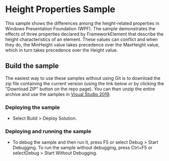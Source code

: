 
# Height Properties Sample
This sample shows the differences among the height-related properties in Windows Presentation Foundation (WPF). The sample demonstrates the effects of three properties declared by FrameworkElement that describe the height characteristics of an element. These values can conflict and when they do, the MinHeight value takes precedence over the MaxHeight value, which in turn takes precedence over the Height value.

## Build the sample
The easiest way to use these samples without using Git is to download the zip file containing the current version (using the link below or by clicking the "Download ZIP" button on the repo page). You can then unzip the entire archive and use the samples in [Visual Studio 2019](https://www.visualstudio.com/wpf-vs).

### Deploying the sample
- Select Build > Deploy Solution. 

### Deploying and running the sample
- To debug the sample and then run it, press F5 or select Debug >  Start Debugging. To run the sample without debugging, press Ctrl+F5 or selectDebug > Start Without Debugging. 

